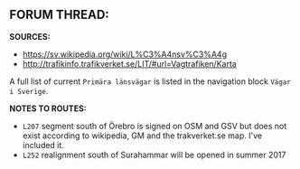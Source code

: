 ﻿**FORUM THREAD:**
- 


**SOURCES:**
- https://sv.wikipedia.org/wiki/L%C3%A4nsv%C3%A4g
- http://trafikinfo.trafikverket.se/LIT/#url=Vagtrafiken/Karta

A full list of current `Primära länsvägar` is listed in the navigation block `Vägar i Sverige`.


**NOTES TO ROUTES:**
- `L207` segment south of Örebro is signed on OSM and GSV but does not exist according to wikipedia, GM and the trakverket.se map. I've included it.
- `L252` realignment south of Surahammar will be opened in summer 2017